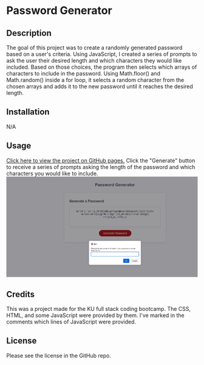 # Password Generator

## Description

The goal of this project was to create a randomly generated password based on a user's criteria. Using JavaScript, I created a series of prompts to ask the user their desired length and which characters they would like included. Based on those choices, the program then selects which arrays of characters to include in the password. Using Math.floor() and Math.random() inside a for loop, it selects a random character from the chosen arrays and adds it to the new password until it reaches the desired length.

## Installation

N/A

## Usage
[Click here to view the project on GitHub pages.](https://whimsically.github.io/password-generator/) Click the "Generate" button to receive a series of prompts asking the length of the password and which characters you would like to include.
![Image of password generator project](assets/passgen-1.png)

## Credits

This was a project made for the KU full stack coding bootcamp. The CSS, HTML, and some JavaScript were provided by them. I've marked in the comments which lines of JavaScript were provided.

## License

Please see the license in the GitHub repo.